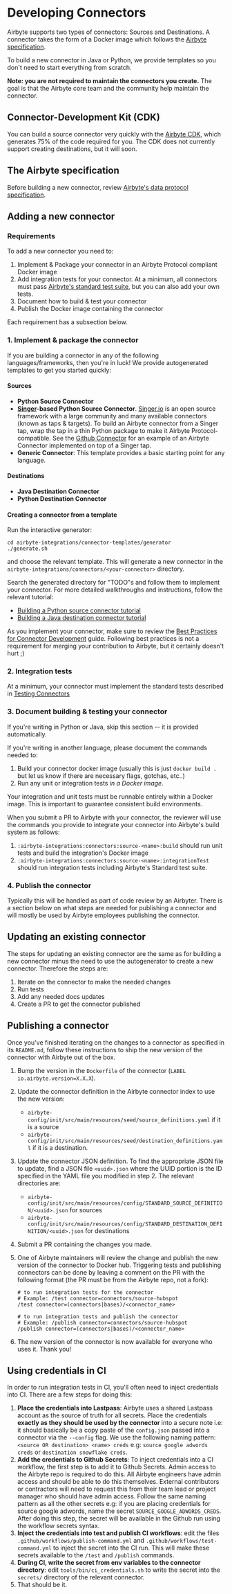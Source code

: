 # Developing Connectors

Airbyte supports two types of connectors: Sources and Destinations. A connector takes the form of a Docker image which follows the [Airbyte specification](../../understanding-airbyte/airbyte-specification.md).

To build a new connector in Java or Python, we provide templates so you don't need to start everything from scratch.

**Note: you are not required to maintain the connectors you create.** The goal is that the Airbyte core team and the community help maintain the connector.

## Connector-Development Kit (CDK)

You can build a source connector very quickly with the [Airbyte CDK](../python/README.md), which generates 75% of the code required for you. The CDK does not currently support creating destinations, but it will soon.


## The Airbyte specification

Before building a new connector, review [Airbyte's data protocol specification](../../understanding-airbyte/airbyte-specification.md).

## Adding a new connector

### Requirements

To add a new connector you need to:

1. Implement & Package your connector in an Airbyte Protocol compliant Docker image
2. Add integration tests for your connector. At a minimum, all connectors must pass [Airbyte's standard test suite](testing-connectors.md), but you can also add your own tests. 
3. Document how to build & test your connector
4. Publish the Docker image containing the connector

Each requirement has a subsection below.

### 1. Implement & package the connector

If you are building a connector in any of the following languages/frameworks, then you're in luck! We provide autogenerated templates to get you started quickly:

#### Sources
* **Python Source Connector**
* [**Singer**](https://singer.io)**-based Python Source Connector**. [Singer.io](https://singer.io/) is an open source framework with a large community and many available connectors \(known as taps & targets\). To build an Airbyte connector from a Singer tap, wrap the tap in a thin Python package to make it Airbyte Protocol-compatible. See the [Github Connector](https://github.com/airbytehq/airbyte/tree/master/airbyte-integrations/connectors/source-github-singer) for an example of an Airbyte Connector implemented on top of a Singer tap.
* **Generic Connector**: This template provides a basic starting point for any language.

#### Destinations
* **Java Destination Connector**
* **Python Destination Connector**

#### Creating a connector from a template

Run the interactive generator:

```text
cd airbyte-integrations/connector-templates/generator
./generate.sh
```

and choose the relevant template. This will generate a new connector in the `airbyte-integrations/connectors/<your-connector>` directory.

Search the generated directory for "TODO"s and follow them to implement your connector. For more detailed walkthroughs and instructions, follow the relevant tutorial:

* [Building a Python source connector tutorial](../tutorials/building-a-python-source.md) 
* [Building a Java destination connector tutorial](../tutorials/building-a-java-destination.md) 

As you implement your connector, make sure to review the [Best Practices for Connector Development](best-practices.md) guide. Following best practices is not a requirement for merging your contribution to Airbyte, but it certainly doesn't hurt ;\)

### 2. Integration tests

At a minimum, your connector must implement the standard tests described in [Testing Connectors](testing-connectors.md)

### 3. Document building & testing your connector

If you're writing in Python or Java, skip this section -- it is provided automatically.

If you're writing in another language, please document the commands needed to:

1. Build your connector docker image \(usually this is just `docker build .` but let us know if there are necessary flags, gotchas, etc..\) 
2. Run any unit or integration tests _in a Docker image_.

Your integration and unit tests must be runnable entirely within a Docker image. This is important to guarantee consistent build environments.

When you submit a PR to Airbyte with your connector, the reviewer will use the commands you provide to integrate your connector into Airbyte's build system as follows:

1. `:airbyte-integrations:connectors:source-<name>:build` should run unit tests and build the integration's Docker image 
2. `:airbyte-integrations:connectors:source-<name>:integrationTest` should run integration tests including Airbyte's Standard test suite.

### 4. Publish the connector
Typically this will be handled as part of code review by an Airbyter. There is a section below on what steps are needed for publishing a connector and will mostly be used by Airbyte employees publishing the connector. 

## Updating an existing connector
The steps for updating an existing connector are the same as for building a new connector minus the need to use the autogenerator to create a new connector. Therefore the steps are: 

1. Iterate on the connector to make the needed changes
2. Run tests
3. Add any needed docs updates
4. Create a PR to get the connector published

## Publishing a connector

Once you've finished iterating on the changes to a connector as specified in its `README.md`, follow these instructions to ship the new version of the connector with Airbyte out of the box. 

1. Bump the version in the `Dockerfile` of the connector \(`LABEL io.airbyte.version=X.X.X`\). 
2. Update the connector definition in the Airbyte connector index to use the new version:
   * `airbyte-config/init/src/main/resources/seed/source_definitions.yaml` if it is a source
   * `airbyte-config/init/src/main/resources/seed/destination_definitions.yaml` if it is a destination.
3. Update the connector JSON definition. To find the appropriate JSON file to update, find a JSON file `<uuid>.json` where the UUID portion is the ID specified in the YAML file you modified in step 2. The relevant directories are: 
   * `airbyte-config/init/src/main/resources/config/STANDARD_SOURCE_DEFINITION/<uuid>.json` for sources
   * `airbyte-config/init/src/main/resources/config/STANDARD_DESTINATION_DEFINITION/<uuid>.json` for destinations
4. Submit a PR containing the changes you made.
5. One of Airbyte maintainers will review the change and publish the new version of the connector to Docker hub. Triggering tests and publishing connectors can be done by leaving a comment on the PR with the following format \(the PR must be from the Airbyte repo, not a fork\):

   ```text
   # to run integration tests for the connector
   # Example: /test connector=connectors/source-hubspot
   /test connector=(connectors|bases)/<connector_name> 

   # to run integration tests and publish the connector
   # Example: /publish connector=connectors/source-hubspot
   /publish connector=(connectors|bases)/<connector_name>
   ```

6. The new version of the connector is now available for everyone who uses it. Thank you!

## Using credentials in CI
In order to run integration tests in CI, you'll often need to inject credentials into CI. There are a few steps for doing this:

1. **Place the credentials into Lastpass**: Airbyte uses a shared Lastpass account as the source of truth for all secrets. Place the credentials **exactly as they should be used by the connector** into a secure note i.e: it should basically be a copy paste of the `config.json` passed into a connector via the `--config` flag. We use the following naming pattern: `<source OR destination> <name> creds` e.g: `source google adwords creds` or `destination snowflake creds`.
2. **Add the credentials to Github Secrets**: To inject credentials into a CI workflow, the first step is to add it to Github Secrets. Admin access to the Airbyte repo is required to do this. All Airbyte engineers have admin access and should be able to do this themselves. External contributors or contractors will need to request this from their team lead or project manager who should have admin access. Follow the same naming pattern as all the other secrets e.g: if you are placing credentials for source google adwords, name the secret `SOURCE_GOOGLE_ADWORDS_CREDS`. After doing this step, the secret will be available in the Github run using the workflow secrets syntax. 
3. **Inject the credentials into test and publish CI workflows**: edit the files `.github/workflows/publish-command.yml` and `.github/workflows/test-command.yml` to inject the secret into the CI run. This will make these secrets available to the `/test` and `/publish` commands.
4. **During CI, write the secret from env variables to the connector directory**: edit `tools/bin/ci_credentials.sh` to write the secret into the `secrets/` directory of the relevant connector.  
5. That should be it.

